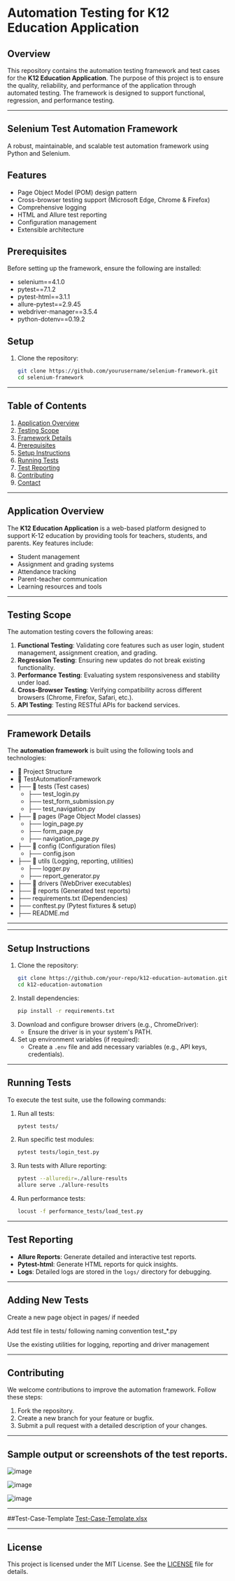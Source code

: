 # Automation Testing for K12 Education Application

## Overview
This repository contains the automation testing framework and test cases for the **K12 Education Application**. The purpose of this project is to ensure the quality, reliability, and performance of the application through automated testing. The framework is designed to support functional, regression, and performance testing.

---

## Selenium Test Automation Framework

A robust, maintainable, and scalable test automation framework using Python and Selenium.

## Features

- Page Object Model (POM) design pattern
- Cross-browser testing support (Microsoft Edge, Chrome & Firefox)
- Comprehensive logging
- HTML and Allure test reporting
- Configuration management
- Extensible architecture

## Prerequisites
Before setting up the framework, ensure the following are installed:
- selenium==4.1.0
- pytest==7.1.2
- pytest-html==3.1.1
- allure-pytest==2.9.45
- webdriver-manager==3.5.4
- python-dotenv==0.19.2

## Setup

1. Clone the repository:
   ```bash
   git clone https://github.com/yourusername/selenium-framework.git
   cd selenium-framework

---
## Table of Contents
1. [Application Overview](#application-overview)
2. [Testing Scope](#testing-scope)
3. [Framework Details](#framework-details)
4. [Prerequisites](#prerequisites)
5. [Setup Instructions](#setup-instructions)
6. [Running Tests](#running-tests)
7. [Test Reporting](#test-reporting)
8. [Contributing](#contributing)
9. [Contact](#contact)

---

## Application Overview
The **K12 Education Application** is a web-based platform designed to support K-12 education by providing tools for teachers, students, and parents. Key features include:
- Student management
- Assignment and grading systems
- Attendance tracking
- Parent-teacher communication
- Learning resources and tools

---

## Testing Scope
The automation testing covers the following areas:
1. **Functional Testing**: Validating core features such as user login, student management, assignment creation, and grading.
2. **Regression Testing**: Ensuring new updates do not break existing functionality.
3. **Performance Testing**: Evaluating system responsiveness and stability under load.
4. **Cross-Browser Testing**: Verifying compatibility across different browsers (Chrome, Firefox, Safari, etc.).
5. **API Testing**: Testing RESTful APIs for backend services.

---

## Framework Details
The **automation framework** is built using the following tools and technologies:
- 📁 Project Structure
- 📁 TestAutomationFramework
- ├── 📁 tests (Test cases)
  -  ├── test_login.py
  -  ├── test_form_submission.py
  -  ├── test_navigation.py
- ├── 📁 pages (Page Object Model classes)
  -  ├── login_page.py
  -  ├── form_page.py
  -  ├── navigation_page.py
- ├── 📁 config (Configuration files)
  -  ├── config.json
- ├── 📁 utils (Logging, reporting, utilities)
  - ├── logger.py
  - ├── report_generator.py
- ├── 📁 drivers (WebDriver executables)
- ├── 📁 reports (Generated test reports)
- ├── requirements.txt (Dependencies)
- ├── conftest.py (Pytest fixtures & setup)
- ├── README.md

---


---

## Setup Instructions
1. Clone the repository:
   ```bash
   git clone https://github.com/your-repo/k12-education-automation.git
   cd k12-education-automation
   ```
2. Install dependencies:
   ```bash
   pip install -r requirements.txt
   ```
3. Download and configure browser drivers (e.g., ChromeDriver):
   - Ensure the driver is in your system's PATH.
4. Set up environment variables (if required):
   - Create a `.env` file and add necessary variables (e.g., API keys, credentials).

---

## Running Tests
To execute the test suite, use the following commands:
1. Run all tests:
   ```bash
   pytest tests/
   ```
2. Run specific test modules:
   ```bash
   pytest tests/login_test.py
   ```
3. Run tests with Allure reporting:
   ```bash
   pytest --alluredir=./allure-results
   allure serve ./allure-results
   ```
4. Run performance tests:
   ```bash
   locust -f performance_tests/load_test.py
   ```

---

## Test Reporting
- **Allure Reports**: Generate detailed and interactive test reports.
- **Pytest-html**: Generate HTML reports for quick insights.
- **Logs**: Detailed logs are stored in the `logs/` directory for debugging.

---

## Adding New Tests
Create a new page object in pages/ if needed

Add test file in tests/ following naming convention test_*.py

Use the existing utilities for logging, reporting and driver management

---

## Contributing
We welcome contributions to improve the automation framework. Follow these steps:
1. Fork the repository.
2. Create a new branch for your feature or bugfix.
3. Submit a pull request with a detailed description of your changes.

---

## Sample output or screenshots of the test reports.

![image](https://github.com/user-attachments/assets/74e60df8-3be2-4444-aee1-2dbd6ab44422)

![image](https://github.com/user-attachments/assets/ab3ff28b-717c-47bc-ba1e-c623ab81ab0b)

![image](https://github.com/user-attachments/assets/773906a1-5b86-432f-aada-8842179b6d78)


---
##Test-Case-Template
[Test-Case-Template.xlsx](https://github.com/user-attachments/files/19544968/Test-Case-Template.xlsx)


---
## License
This project is licensed under the MIT License. See the [LICENSE](LICENSE) file for details.
